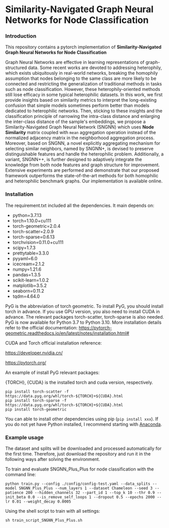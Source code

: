 # Similarity-Navigated Graph Neural Networks for Node Classification

### Introduction

This repository contains a pytorch implementation of **Similarity-Navigated Graph Neural Networks for Node Classification**

Graph Neural Networks are effective in learning representations of graph-structured data. Some recent works are devoted to addressing heterophily, which exists ubiquitously in real-world networks, breaking the homophily assumption that nodes belonging to the same class are more likely to be connected and restricting the generalization of traditional methods in tasks such as node classification. However, these heterophily-oriented methods still lose efficacy in some typical heterophilic datasets. In this work, we first provide insights based on similarity metrics to interpret the long-existing confusion that simple models sometimes perform better than models dedicated to heterophilic networks. Then, sticking to these insights and the classification principle of narrowing the intra-class distance and enlarging the inter-class distance of the sample's embeddings, we propose a Similarity-Navigated Graph Neural Network (SNGNN) which uses **Node Similarity** matrix coupled with $\texttt{mean}$ aggregation operation instead of the normalized adjacency matrix in the neighborhood aggregation process. Moreover, based on SNGNN, a novel explicitly aggregating mechanism for selecting similar neighbors, named by SNGNN+, is devised to preserve distinguishable features and handle the heterophilic problem. Additionally, a variant, SNGNN++, is further designed to adaptively integrate the knowledge from both node features and graph structure for improvement. Extensive experiments are performed and demonstrate that our proposed framework outperforms the state-of-the-art methods for both homophilic and heterophilic benchmark graphs. Our implementation is available online.

### Installation

The requirement.txt included all the dependencies. It main depends on:

- python=3.7.13
- torch=1.10.0+cu111
- torch-geometric=2.0.4
- torch-scatter=2.0.9
- torch-sparse=0.6.13
- torchvision=0.11.0+cu111
- scipy=1.7.3
- prettytable=3.3.0
- pyyaml=6.0
- icecream=2.1.2
- numpy=1.21.6
- pandas=1.3.5
- scikit-learn=1.0.2
- matplotlib=3.5.2
- seaborn=0.11.2
- tqdm=4.64.0

PyG is the abbreviation of torch geometric.  To install PyG, you should install torch in advance. If you use GPU version, you also need to install CUDA in advance. The relevant packages torch-scatter, torch-sparse is also needed. PyG is now available for Python 3.7 to Python 3.10.  More installation details refer to the official documentation: https://pytorch-geometric.readthedocs.io/en/latest/notes/installation.html#

CUDA and Torch official  installation reference:

https://developer.nvidia.cn/

https://pytorch.org/

An example of install PyG relevant packages: 

{TORCH}, {CUDA} is the installed torch and cuda version, respectively.

```
pip install torch-scatter -f https://data.pyg.org/whl/torch-${TORCH}+${CUDA}.html
pip install torch-sparse -f https://data.pyg.org/whl/torch-${TORCH}+${CUDA}.html
pip install torch-geometric
```

You can able to install other dependencies using pip (`pip install xxx`). If you do not yet have Python installed, I recommend starting with [Anaconda](https://www.anaconda.com/products/distribution). 



### Example usage

The dataset and splits will be downloaded and processed automatically for the first time.  Therefore, just download the repository and run it in the following ways after solving the environment.

To train and evaluate SNGNN_Plus_Plus for node classification with the command line:

```
python train.py --config ./config/config-test.yaml --data_splits --model SNGNN_Plus_Plus --num_layers 1 --dataset Chameleon --seed 3 --patience 200 --hidden_channels 32 --part_id 1 --top_k 10 --thr 0.9 --init_beta 0.0 --is_remove_self_loops 1 --dropout 0.5 --epochs 2000 --lr 0.01 --weight_decay 0.0005
```

Using the shell script to train with all settings:

```
sh train_script_SNGNN_Plus_Plus.sh
```

